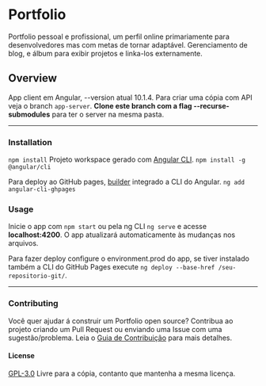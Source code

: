 # Portfolio

  Portfolio pessoal e profissional, um perfil online primariamente para desenvolvedores mas com metas de tornar adaptável. Gerenciamento de blog, e álbum para exibir projetos e linka-los externamente.

## Overview

  App client em Angular, --version atual 10.1.4.
 Para criar uma cópia com API veja o branch `app-server`. **Clone este branch com a flag --recurse-submodules** para ter o server na mesma pasta.
***

### Installation

  `npm install`
Projeto workspace gerado com [Angular CLI](https://github.com/angular/angular-cli).
  `npm install -g @angular/cli`

Para deploy ao GitHub pages, [builder](https://www.npmjs.com/package/angular-cli-ghpages) integrado a CLI do Angular.
  `ng add angular-cli-ghpages`

### Usage

  Inicie o app com `npm start` ou pela ng CLI `ng serve` e acesse **localhost:4200**. O app atualizará automaticamente às mudanças nos arquivos.

Para fazer deploy configure o environment.prod do app, se tiver instalado também a CLI do GitHub Pages execute `ng deploy --base-href /seu-repositorio-git/`.
***

### Contributing

  Você quer ajudar á construir um Portfolio open source?
Contribua ao projeto criando um Pull Request ou enviando uma Issue com uma sugestão/problema.
Leia o [Guia de Contribuição](CONTRIBUTING.md) para mais detalhes.

#### License
  [GPL-3.0](https://choosealicense.com/licenses/gpl-3.0/) Livre para a cópia, contanto que mantenha a mesma licença.